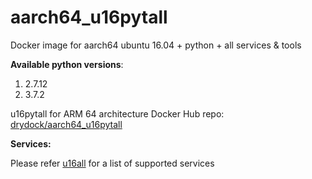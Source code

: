 # aarch64_u16pytall

Docker image for aarch64 ubuntu 16.04 + python + all services &amp; tools

**Available python versions**:

1. 2.7.12
2. 3.7.2

 u16pytall for ARM 64 architecture Docker Hub repo: [drydock/aarch64_u16pytall](https://hub.docker.com/r/drydock/aarch64_u16pytall/)

  
**Services:**

Please refer [u16all](https://github.com/dry-dock/aarch64_u16all) for a list of supported services
